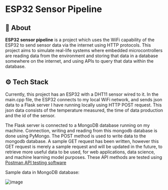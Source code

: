 # **ESP32 Sensor Pipeline**

## 🚀 About
**ESP32 sensor pipeline** is a project which uses the WiFi capability of the ESP32 to send sensor data via the internet using HTTP protocols. This project aims to simulate real-life systems where embedded microcontrollers are reading data from the environment and storing that data in a database somewhere on the internet, and using APIs to query that data within the database. 

## ⚙️ Tech Stack
Currently, this project has an ESP32 with a DHT11 sensor wired to it. In the main.cpp file, the ESP32 connects to my local WiFi network, and sends json data to a Flask server I have running locally using HTTP POST request. This json data consists of the temperature measured, the time of data production and the id of the sensor. 

The Flask server is connected to a MongoDB database running on my machine. Connection, writing and reading from this mongodb database is done using PyMongo. The POST method is used to write data to the mongodb database. A sample GET request has been written, however this GET request is merely a sample request and will be updated in the future, to retrieve more useful data to be used, for web applications, data science, and machine learning model purposes. These API methods are tested using [Postman API testing software](https://www.postman.com/downloads/)

Sample data in MongoDB database:

![image](https://github.com/user-attachments/assets/e47b5611-2400-4cd1-9cd8-dfa500859a99)
